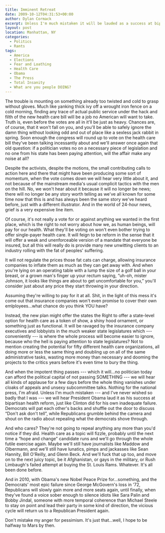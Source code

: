 ```yaml
---
title: Imminent Retreat
date: 2009-10-12T04:31:53+00:00
author: Dylan Cormack
excerpt: Unless I'm much mistaken it will be lauded as a success at bipartisan health reform.
layout: post
location: Manhattan, NY
categories:
  - Politics
  - Rants
tags:
  - America
  - Elections
  - Fear and Loathing
  - Health Care
  - Obama
  - The Press
  - Total Insanity
  - What are you people DOING?
---
```

The trouble is mounting on something already too twisted and cold to grasp without gloves. Much like yanking thick ivy off a wrought iron fence on a cold morning, finding any trace of actual public service under the hack and filth of the new health care bill will be a job no American will want to take. Truth is, even before the votes are all in it'll be just as heavy. Chances are, of course, that it won't fall on you, and you'll be able to safely ignore the damn thing without looking odd and out of place like a sexless jack rabbit in spring. Soon enough the congress will round up to vote on the health care bill they've been talking incessantly about and we'll answer once again that old question: if a politician votes no on a necessary piece of legislation and no one from his state has been paying attention, will the affair make any noise at all?

<!-- more -->

Despite the activists, despite the motions, the small contributing calls to action here and there that might have been producing some sort of momentum, when the vote comes down we will hear very little about it, and not because of the mainstream media's usual complicit tactics with the men on the hill. No, we won't hear about it because it will no longer be news; there will no longer be any story worth telling as we've all known for some time now that this is and has always been the same story we've heard before, just with a different illustrator. And in the world of 24-hour news, grief is a very expensive line item.

Of course, it's not really a vote for or against anything we wanted in the first place, which is the right to not worry about how we, as human beings, will pay for our health. What they'll be voting on won't even bother trying to offer single-payer health care. It will feign to be reform in the sense that it will offer a weak and unenforceable version of a mandate that everyone be insured, but all this will really do is provide many new unwitting clients to an industry rolling with the fat of peoples' suffering.

It will not regulate the prices those fat cats can charge, allowing insurance companies to inflate them as much as they can get away with. And when you're lying on an operating table with a lump the size of a golf ball in your breast, or a grown man's finger up your rectum saying, “uh-oh, mister Johnson, it looks like things are about to get uncomfortable for you,” you'll consider just about any price they start throwing in your direction.

Assuming they're willing to pay for it at all. Shit, in the light of this mess it's come out that insurance companies won't even promise to cover their own emlployees...what chance do you think YOU have?

Instead, the new plan might offer the states the Right to offer a state-level option for health care as a token of show, a shiny hood ornament, or something just as functional. It will be ravaged by the insurance company executives and lobbyists in the much weaker state legislatures which --- conveniently --- is where the whole process will become easier to ignore, because who the hell is paying attention to state legislatures? Not to mention creating the potential for fifty different health care organizations, all doing more or less the same thing and doubling up on all of the same administrative tasks, wasting more money than necessary and dooming the projects to the critics years before it's even time to bury the thing.

And when the impotent thing passes --- which it will...no politician today can afford the political capital of not passing SOMETHING --- we will hear all kinds of applause for a few days before the whole thing vanishes under cloaks of appeals and unsexy subcommittee talks. Nothing for the national press, I'm afraid. Unless I'm much mistaken --- and I've never wished so badly that I was --- we will hear President Obama laud it as his success at bipartisan health reform, just like Clinton did for his own inadequate failure. Democrats will pat each other's backs and shuffle out the door to discuss “Don't ask don't tell”, while Republicans grumble behind the camera and shout on the radio about repealing what the democrats shove through.

And who cares? They're not going to repeal anything any more than you'd notice if they did. Health care as a topic will fizzle, probably until the next time a “hope and change” candidate runs and we'll go through the whole futile exercise again. Maybe we'll still have journalists like Maddow and Olbermann, and we'll still have lunatics, pimps and jackasses like Sean Hannity, Bill O'Reilly, and Glenn Beck. And we'll fuck that up too, and move on to the next juicy topic, be it Afghanistan, or gays in the military, or Rush Limbaugh's failed attempt at buying the St. Louis Rams. Whatever. It's all been done before.

And in 2010, with Obama's new Nobel Peace Prize for...something, and the Democrats' most epic failure since George McGovern's loss in '72, Republicans will slowly gain more and more seats again, until finally, when they've found a voice sober enough to silence idiots like Sara Palin and Bobby Jindal, someone with more temporal coherence than Michael Steele to stay on point and lead their party in some kind of direction, the vicious cycle will return us to a Republican President again.

Don't mistake my anger for pessimism. It's just that...well, I hope to be halfway to Mars by then.